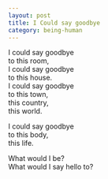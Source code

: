 ```yaml
---
layout: post
title: I Could say goodbye
category: being-human
---
```


I could say goodbye  
to this room,  
I could say goodbye  
to this house.  
I could say goodbye  
to this town,  
this country,  
this world.

I could say goodbye  
to this body,  
this life.

What would I be?  
What would I say hello to?

